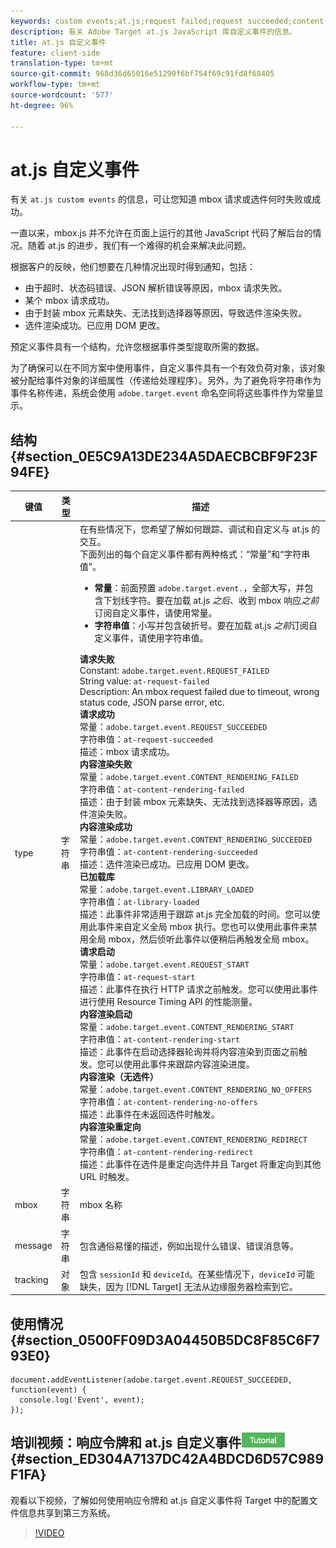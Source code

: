 ```yaml
---
keywords: custom events;at.js;request failed;request succeeded;content rendering failed;content rendering succeeded;library loaded;request start;content rendering start;content rendering no offers;content rendering rediret
description: 有关 Adobe Target at.js JavaScript 库自定义事件的信息。
title: at.js 自定义事件
feature: client-side
translation-type: tm+mt
source-git-commit: 968d36d65016e51290f6bf754f69c91fd8f68405
workflow-type: tm+mt
source-wordcount: '577'
ht-degree: 96%

---
```



# at.js 自定义事件

有关 `at.js custom events` 的信息，可让您知道 mbox 请求或选件何时失败或成功。

一直以来，mbox.js 并不允许在页面上运行的其他 JavaScript 代码了解后台的情况。随着 at.js 的进步，我们有一个难得的机会来解决此问题。

根据客户的反映，他们想要在几种情况出现时得到通知，包括：

* 由于超时、状态码错误、JSON 解析错误等原因，mbox 请求失败。
* 某个 mbox 请求成功。
* 由于封装 mbox 元素缺失、无法找到选择器等原因，导致选件渲染失败。
* 选件渲染成功。已应用 DOM 更改。

预定义事件具有一个结构，允许您根据事件类型提取所需的数据。

为了确保可以在不同方案中使用事件，自定义事件具有一个有效负荷对象，该对象被分配给事件对象的详细属性（传递给处理程序）。另外，为了避免将字符串作为事件名称传递，系统会使用 `adobe.target.event` 命名空间将这些事件作为常量显示。

## 结构 {#section_0E5C9A13DE234A5DAECBCBF9F23F94FE}

| 键值 | 类型 | 描述 |
|--- |--- |--- |
| type | 字符串 | 在有些情况下，您希望了解如何跟踪、调试和自定义与 at.js 的交互。<br>下面列出的每个自定义事件都有两种格式：“常量”和“字符串值”。<ul><li>**常量**：前面预置 `adobe.target.event.`，全部大写，并包含下划线字符。要在加载 at.js *之后*、收到 mbox 响应&#x200B;*之前*&#x200B;订阅自定义事件，请使用常量。</li><li>**字符串值**：小写并包含破折号。要在加载 at.js *之前*&#x200B;订阅自定义事件，请使用字符串值。</li></ul>**请求失败**<br> Constant: `adobe.target.event.REQUEST_FAILED`<br>String value: `at-request-failed`<br>Description: An mbox request failed due to timeout, wrong status code, JSON parse error, etc.<br>**请求成功**<br>&#x200B;常量：`adobe.target.event.REQUEST_SUCCEEDED`<br>字符串值：`at-request-succeeded`<br>描述：mbox 请求成功。<br>**内容渲染失败**<br>&#x200B;常量：`adobe.target.event.CONTENT_RENDERING_FAILED`<br>字符串值：`at-content-rendering-failed`<br>描述：由于封装 mbox 元素缺失、无法找到选择器等原因，选件渲染失败。<br>**内容渲染成功**<br>&#x200B;常量：`adobe.target.event.CONTENT_RENDERING_SUCCEEDED`<br>字符串值：`at-content-rendering-succeeded`<br>描述：选件渲染已成功。已应用 DOM 更改。<br>**已加载库**<br>&#x200B;常量：`adobe.target.event.LIBRARY_LOADED`<br>字符串值：`at-library-loaded`<br>描述：此事件非常适用于跟踪 at.js 完全加载的时间。您可以使用此事件来自定义全局 mbox 执行。您也可以使用此事件来禁用全局 mbox，然后侦听此事件以便稍后再触发全局 mbox。<br>**请求启动**<br>&#x200B;常量：`adobe.target.event.REQUEST_START`<br>字符串值：`at-request-start`<br>描述：此事件在执行 HTTP 请求之前触发。您可以使用此事件进行使用 Resource Timing API 的性能测量。<br>**内容渲染启动**<br>&#x200B;常量：`adobe.target.event.CONTENT_RENDERING_START`<br>字符串值：`at-content-rendering-start`<br>描述：此事件在启动选择器轮询并将内容渲染到页面之前触发。您可以使用此事件来跟踪内容渲染进度。<br>**内容渲染（无选件）**<br>&#x200B;常量：`adobe.target.event.CONTENT_RENDERING_NO_OFFERS`<br>字符串值：`at-content-rendering-no-offers`<br>描述：此事件在未返回选件时触发。<br>**内容渲染重定向**<br>&#x200B;常量：`adobe.target.event.CONTENT_RENDERING_REDIRECT`<br>字符串值：`at-content-rendering-redirect`<br>描述：此事件在选件是重定向选件并且 Target 将重定向到其他 URL 时触发。 |
| mbox | 字符串 | mbox 名称 |
| message | 字符串 | 包含通俗易懂的描述，例如出现什么错误、错误消息等。 |
| tracking | 对象 | 包含 `sessionId` 和 `deviceId`。在某些情况下，`deviceId` 可能缺失，因为 [!DNL Target] 无法从边缘服务器检索到它。 |

## 使用情况 {#section_0500FF09D3A04450B5DC8F85C6F793E0}

```
document.addEventListener(adobe.target.event.REQUEST_SUCCEEDED, function(event) { 
  console.log('Event', event); 
});
```

## 培训视频：响应令牌和 at.js 自定义事件![教程徽章](/help/assets/tutorial.png) {#section_ED304A7137DC42A4BDCD6D57C989F1FA}

观看以下视频，了解如何使用响应令牌和 at.js 自定义事件将 Target 中的配置文件信息共享到第三方系统。

>[!VIDEO](https://video.tv.adobe.com/v/23253/)